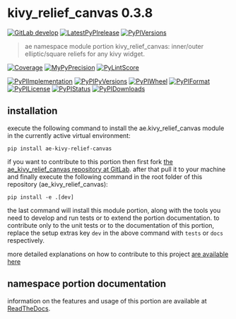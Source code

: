 <!-- THIS FILE IS EXCLUSIVELY MAINTAINED by the project ae V0.2.85 -->
<!-- THIS FILE IS EXCLUSIVELY MAINTAINED by the project aedev_tpl_namespace_root V0.3.6 -->
# kivy_relief_canvas 0.3.8

[![GitLab develop](https://img.shields.io/gitlab/pipeline/ae-group/ae_kivy_relief_canvas/develop?logo=python)](
    https://gitlab.com/ae-group/ae_kivy_relief_canvas)
[![LatestPyPIrelease](
    https://img.shields.io/gitlab/pipeline/ae-group/ae_kivy_relief_canvas/release0.2.8?logo=python)](
    https://gitlab.com/ae-group/ae_kivy_relief_canvas/-/tree/release0.2.8)
[![PyPIVersions](https://img.shields.io/pypi/v/ae_kivy_relief_canvas)](
    https://pypi.org/project/ae-kivy-relief-canvas/#history)

>ae namespace module portion kivy_relief_canvas: inner/outer elliptic/square reliefs for any kivy widget.

[![Coverage](https://ae-group.gitlab.io/ae_kivy_relief_canvas/coverage.svg)](
    https://ae-group.gitlab.io/ae_kivy_relief_canvas/coverage/index.html)
[![MyPyPrecision](https://ae-group.gitlab.io/ae_kivy_relief_canvas/mypy.svg)](
    https://ae-group.gitlab.io/ae_kivy_relief_canvas/lineprecision.txt)
[![PyLintScore](https://ae-group.gitlab.io/ae_kivy_relief_canvas/pylint.svg)](
    https://ae-group.gitlab.io/ae_kivy_relief_canvas/pylint.log)

[![PyPIImplementation](https://img.shields.io/pypi/implementation/ae_kivy_relief_canvas)](
    https://gitlab.com/ae-group/ae_kivy_relief_canvas/)
[![PyPIPyVersions](https://img.shields.io/pypi/pyversions/ae_kivy_relief_canvas)](
    https://gitlab.com/ae-group/ae_kivy_relief_canvas/)
[![PyPIWheel](https://img.shields.io/pypi/wheel/ae_kivy_relief_canvas)](
    https://gitlab.com/ae-group/ae_kivy_relief_canvas/)
[![PyPIFormat](https://img.shields.io/pypi/format/ae_kivy_relief_canvas)](
    https://pypi.org/project/ae-kivy-relief-canvas/)
[![PyPILicense](https://img.shields.io/pypi/l/ae_kivy_relief_canvas)](
    https://gitlab.com/ae-group/ae_kivy_relief_canvas/-/blob/develop/LICENSE.md)
[![PyPIStatus](https://img.shields.io/pypi/status/ae_kivy_relief_canvas)](
    https://libraries.io/pypi/ae-kivy-relief-canvas)
[![PyPIDownloads](https://img.shields.io/pypi/dm/ae_kivy_relief_canvas)](
    https://pypi.org/project/ae-kivy-relief-canvas/#files)


## installation


execute the following command to install the
ae.kivy_relief_canvas module
in the currently active virtual environment:
 
```shell script
pip install ae-kivy-relief-canvas
```

if you want to contribute to this portion then first fork
[the ae_kivy_relief_canvas repository at GitLab](
https://gitlab.com/ae-group/ae_kivy_relief_canvas "ae.kivy_relief_canvas code repository").
after that pull it to your machine and finally execute the
following command in the root folder of this repository
(ae_kivy_relief_canvas):

```shell script
pip install -e .[dev]
```

the last command will install this module portion, along with the tools you need
to develop and run tests or to extend the portion documentation. to contribute only to the unit tests or to the
documentation of this portion, replace the setup extras key `dev` in the above command with `tests` or `docs`
respectively.

more detailed explanations on how to contribute to this project
[are available here](
https://gitlab.com/ae-group/ae_kivy_relief_canvas/-/blob/develop/CONTRIBUTING.rst)


## namespace portion documentation

information on the features and usage of this portion are available at
[ReadTheDocs](
https://ae.readthedocs.io/en/latest/_autosummary/ae.kivy_relief_canvas.html#module-ae.kivy_relief_canvas
"ae_kivy_relief_canvas documentation").
